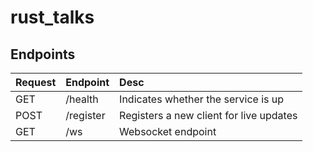 # rust_talks

## Endpoints

| Request | Endpoint           | Desc                                    |
| :------ | :----------------- | :-------------------------------------- |
| GET     | /health            | Indicates whether the service is up     |
| POST    | /register          | Registers a new client for live updates |
| GET     | /ws                | Websocket endpoint                      |